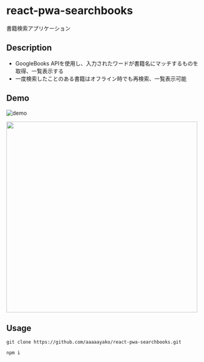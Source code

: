 # react-pwa-searchbooks
書籍検索アプリケーション

## Description
- GoogleBooks APIを使用し、入力されたワードが書籍名にマッチするものを取得、一覧表示する
- 一度検索したことのある書籍はオフライン時でも再検索、一覧表示可能

## Demo
![demo](https://raw.github.com/wiki/aaaaayako/react-pwa-searchbooks/searchbooks-demo.gif)

<img src="https://raw.github.com/wiki/aaaaayako/react-pwa-searchbooks/searchbooks-demo.gif?raw=true" width="500px">

## Usage
```
git clone https://github.com/aaaaayako/react-pwa-searchbooks.git
```
```
npm i
```
